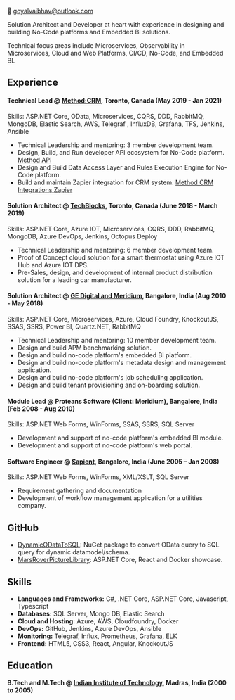 :email: [goyalvaibhav@outlook.com](mailto:goyalvaibhav@outlook.com)

Solution Architect and Developer at heart with experience in designing and building No-Code platforms and Embedded BI solutions.

Technical focus areas include Microservices, Observability in Microservices, Cloud and Web Platforms, CI/CD, No-Code, and Embedded BI.

## Experience

#### Technical Lead @ [Method:CRM](https://www.method.me/), Toronto, Canada (May 2019 - Jan 2021)

Skills: ASP.NET Core, OData, Microservices, CQRS, DDD, RabbitMQ, MongoDB, Elastic Search, AWS, Telegraf
, InfluxDB, Grafana, TFS, Jenkins, Ansible

- Technical Leadership and mentoring:  3 member development team.
- Design, Build, and Run developer API ecosystem for No-Code platform. [Method API](https://developer.method.me/)
- Design and Build Data Access Layer and Rules Execution Engine for No-Code platform.
- Build and maintain Zapier integration for CRM system. [Method CRM Integrations Zapier](https://zapier.com/apps/method-crm/integrations)

#### Solution Architect @ [TechBlocks](https://tblocks.com/), Toronto, Canada (June 2018 - March 2019)

Skills: ASP.NET Core, Azure IOT, Microservices, CQRS, DDD, RabbitMQ, MongoDB, Azure DevOps, Jenkins, Octopus Deploy

- Technical Leadership and mentoring:  6 member development team.
- Proof of Concept cloud solution for a smart thermostat using Azure IOT Hub and Azure IOT DPS.
- Pre-Sales, design, and development of internal product distribution solution for a leading car manufacturer.

#### Solution Architect @ [GE Digital and Meridium](https://www.ge.com/digital/applications/asset-performance-management), Bangalore, India (Aug 2010 - May 2018)

Skills: ASP.NET Core, Microservices, Azure, Cloud Foundry, KnockoutJS, SSAS, SSRS, Power BI, Quartz.NET, RabbitMQ

- Technical Leadership and mentoring: 10 member development team.
- Design and build APM benchmarking solution.
- Design and build no-code platform's embedded BI platform.
- Design and build no-code platform's metadata design and management application.
- Design and build no-code platform's job scheduling application.
- Design and build tenant provisioning and on-boarding solution.

#### Module Lead @ Proteans Software (Client: Meridium), Bangalore, India (Feb 2008 - Aug 2010)

Skills: ASP.NET Web Forms, WinForms, SSAS, SSRS, SQL Server

- Development and support of no-code platform's embedded BI module. 
- Development and support of no-code platform's web portal. 

#### Software Engineer @ [Sapient](https://www.publicissapient.com/), Bangalore, India (June 2005 – Jan 2008)

Skills: ASP.NET Web Forms, WinForms, XML/XSLT, SQL Server

- Requirement gathering and documentation
- Development of workflow management application for a utilities company.

## GitHub

- [DynamicODataToSQL](https://github.com/DynamicODataToSQL/DynamicODataToSQL): NuGet package to convert OData query to SQL query for dynamic datamodel/schema.
- [MarsRoverPictureLibrary](https://github.com/vaibhav-goyal/MarsRoverPictureLibrary): ASP.NET Core, React and Docker showcase.

## Skills

- **Languages and Frameworks:** C#, .NET Core, ASP.NET Core, Javascript, Typescript
- **Databases:** SQL Server, Mongo DB, Elastic Search
- **Cloud and Hosting:** Azure, AWS, Cloudfoundry, Docker
- **DevOps:** GitHub, Jenkins, Azure DevOps, Ansible
- **Monitoring:** Telegraf, Influx, Prometheus, Grafana, ELK
- **Frontend:** HTML5, CSS3, React, Angular, KnockoutJS

## Education

**B.Tech and M.Tech @ [Indian Institute of Technology](https://www.iitm.ac.in/), Madras, India (2000 to 2005)**
